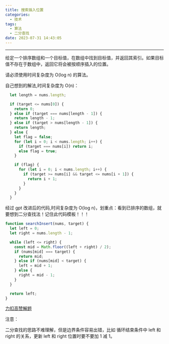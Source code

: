 ```yaml
---
title: 搜索插入位置
categories:
  - 技术
tags:
  - 算法
  - 二分查找
date: 2023-07-31 14:43:05
---
```


---

给定一个排序数组和一个目标值，在数组中找到目标值，并返回其索引。如果目标值不存在于数组中，返回它将会被按顺序插入的位置。

请必须使用时间复杂度为 O(log n) 的算法。

自己想到的解法,时间复杂度为 O(n)：

```javaScript
  let length = nums.length;

  if (target <= nums[0]) {
    return 0;
  } else if (target === nums[length - 1]) {
    return length - 1;
  } else if (target > nums[length - 1]) {
    return length;
  } else {
    let flag = false;
    for (let i = 0; i < nums.length; i++) {
      if (target === nums[i]) return i;
      else flag = true;
    }

    if (flag) {
      for (let i = 0; i < nums.length; i++) {
        if (target >= nums[i] && target <= nums[i + 1]) {
          return i + 1;
        }
      }
    }
  }
```

<!-- more -->

经过 gpt 改进后的代码,时间复杂度为 O(log n)，划重点：看到已排序的数组，就要想到二分查找法！记住此代码模板！！！

```javascript
function searchInsert(nums, target) {
  let left = 0;
  let right = nums.length - 1;

  while (left <= right) {
    const mid = Math.floor((left + right) / 2);
    if (nums[mid] === target) {
      return mid;
    } else if (nums[mid] < target) {
      left = mid + 1;
    } else {
      right = mid - 1;
    }
  }

  return left;
}
```

[力扣高赞解题](https://leetcode.cn/problems/search-insert-position/solutions/8017/hua-jie-suan-fa-35-sou-suo-cha-ru-wei-zhi-by-guanp/)

注意：

二分查找的思路不难理解，但是边界条件容易出错，比如 循环结束条件中 left 和 right 的关系，更新 left 和 right 位置时要不要加 1 减 1。
